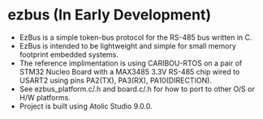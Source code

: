 # ezbus (In Early Development)
* EzBus is a simple token-bus protocol for the RS-485 bus written in C. 
* EzBus is intended to be lightweight and simple for small memory footprint embedded systems.
* The reference implimentation is using CARIBOU-RTOS on a pair of STM32 Nucleo Board with a MAX3485 3.3V RS-485 chip wired to USART2 using pins PA2(TX), PA3(RX), PA10(DIRECTION).
* See ezbus_platform.c/.h and board.c/.h for how to port to other O/S or H/W platforms.
* Project is built using Atolic Studio 9.0.0.
